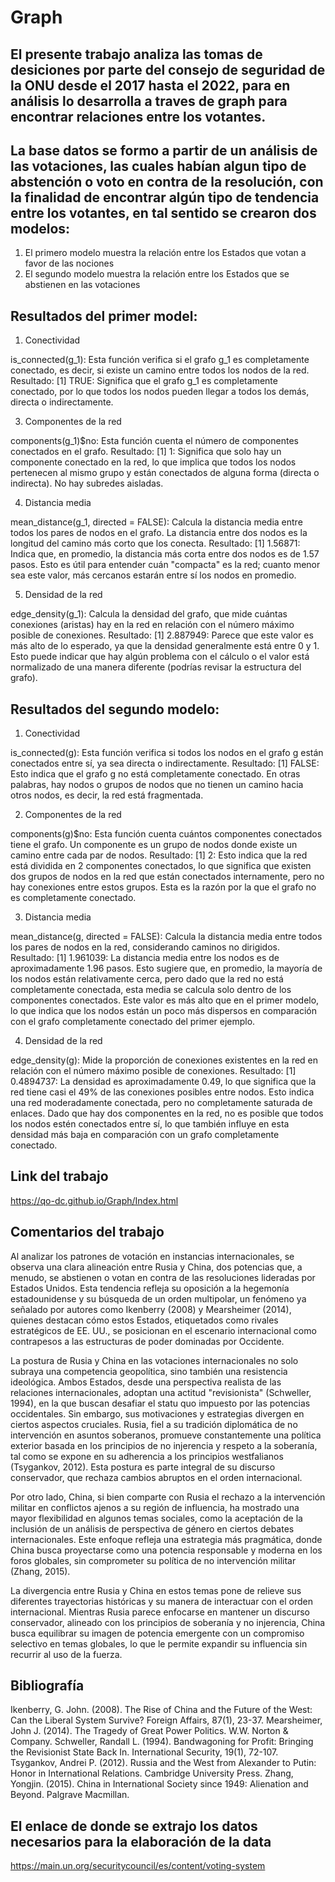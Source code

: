 # Graph

## El presente trabajo analiza las tomas de desiciones por parte del consejo de seguridad de la ONU desde el 2017 hasta el 2022, para en análisis lo desarrolla a traves de graph para encontrar relaciones entre los votantes. 

## La base datos se formo a partir de un análisis de las votaciones, las cuales habían algun tipo de abstención o voto en contra de la resolución, con la finalidad de encontrar algún tipo de tendencia entre los votantes, en tal sentido se crearon dos modelos: 

1. El primero modelo muestra la relación entre los Estados que votan a favor de las nociones
2. El segundo modelo muestra la relación entre los Estados que se abstienen en las votaciones

## Resultados del primer model:

1. Conectividad

is_connected(g_1): Esta función verifica si el grafo g_1 es completamente conectado, es decir, si existe un camino entre todos los nodos de la red.
Resultado: [1] TRUE: Significa que el grafo g_1 es completamente conectado, por lo que todos los nodos pueden llegar a todos los demás, directa o indirectamente.

3. Componentes de la red

components(g_1)$no: Esta función cuenta el número de componentes conectados en el grafo.
Resultado: [1] 1: Significa que solo hay un componente conectado en la red, lo que implica que todos los nodos pertenecen al mismo grupo y están conectados de alguna forma (directa o indirecta). No hay subredes aisladas.

4. Distancia media

mean_distance(g_1, directed = FALSE): Calcula la distancia media entre todos los pares de nodos en el grafo. La distancia entre dos nodos es la longitud del camino más corto que los conecta.
Resultado: [1] 1.56871: Indica que, en promedio, la distancia más corta entre dos nodos es de 1.57 pasos. Esto es útil para entender cuán "compacta" es la red; cuanto menor sea este valor, más cercanos estarán entre sí los nodos en promedio.

5. Densidad de la red

edge_density(g_1): Calcula la densidad del grafo, que mide cuántas conexiones (aristas) hay en la red en relación con el número máximo posible de conexiones.
Resultado: [1] 2.887949: Parece que este valor es más alto de lo esperado, ya que la densidad generalmente está entre 0 y 1. Esto puede indicar que hay algún problema con el cálculo o el valor está normalizado de una manera diferente (podrías revisar la estructura del grafo).

## Resultados del segundo modelo:

1. Conectividad

is_connected(g): Esta función verifica si todos los nodos en el grafo g están conectados entre sí, ya sea directa o indirectamente.
Resultado: [1] FALSE: Esto indica que el grafo g no está completamente conectado. En otras palabras, hay nodos o grupos de nodos que no tienen un camino hacia otros nodos, es decir, la red está fragmentada.

2. Componentes de la red

components(g)$no: Esta función cuenta cuántos componentes conectados tiene el grafo. Un componente es un grupo de nodos donde existe un camino entre cada par de nodos.
Resultado: [1] 2: Esto indica que la red está dividida en 2 componentes conectados, lo que significa que existen dos grupos de nodos en la red que están conectados internamente, pero no hay conexiones entre estos grupos. Esta es la razón por la que el grafo no es completamente conectado.

3. Distancia media

mean_distance(g, directed = FALSE): Calcula la distancia media entre todos los pares de nodos en la red, considerando caminos no dirigidos.
Resultado: [1] 1.961039: La distancia media entre los nodos es de aproximadamente 1.96 pasos. Esto sugiere que, en promedio, la mayoría de los nodos están relativamente cerca, pero dado que la red no está completamente conectada, esta media se calcula solo dentro de los componentes conectados. Este valor es más alto que en el primer modelo, lo que indica que los nodos están un poco más dispersos en comparación con el grafo completamente conectado del primer ejemplo.

4. Densidad de la red

edge_density(g): Mide la proporción de conexiones existentes en la red en relación con el número máximo posible de conexiones.
Resultado: [1] 0.4894737: La densidad es aproximadamente 0.49, lo que significa que la red tiene casi el 49% de las conexiones posibles entre nodos. Esto indica una red moderadamente conectada, pero no completamente saturada de enlaces. Dado que hay dos componentes en la red, no es posible que todos los nodos estén conectados entre sí, lo que también influye en esta densidad más baja en comparación con un grafo completamente conectado.

## Link del trabajo

https://qo-dc.github.io/Graph/Index.html

## Comentarios del trabajo 

Al analizar los patrones de votación en instancias internacionales, se observa una clara alineación entre Rusia y China, dos potencias que, a menudo, se abstienen o votan en contra de las resoluciones lideradas por Estados Unidos. Esta tendencia refleja su oposición a la hegemonía estadounidense y su búsqueda de un orden multipolar, un fenómeno ya señalado por autores como Ikenberry (2008) y Mearsheimer (2014), quienes destacan cómo estos Estados, etiquetados como rivales estratégicos de EE. UU., se posicionan en el escenario internacional como contrapesos a las estructuras de poder dominadas por Occidente.

La postura de Rusia y China en las votaciones internacionales no solo subraya una competencia geopolítica, sino también una resistencia ideológica. Ambos Estados, desde una perspectiva realista de las relaciones internacionales, adoptan una actitud "revisionista" (Schweller, 1994), en la que buscan desafiar el statu quo impuesto por las potencias occidentales. Sin embargo, sus motivaciones y estrategias divergen en ciertos aspectos cruciales. Rusia, fiel a su tradición diplomática de no intervención en asuntos soberanos, promueve constantemente una política exterior basada en los principios de no injerencia y respeto a la soberanía, tal como se expone en su adherencia a los principios westfalianos (Tsygankov, 2012). Esta postura es parte integral de su discurso conservador, que rechaza cambios abruptos en el orden internacional.

Por otro lado, China, si bien comparte con Rusia el rechazo a la intervención militar en conflictos ajenos a su región de influencia, ha mostrado una mayor flexibilidad en algunos temas sociales, como la aceptación de la inclusión de un análisis de perspectiva de género en ciertos debates internacionales. Este enfoque refleja una estrategia más pragmática, donde China busca proyectarse como una potencia responsable y moderna en los foros globales, sin comprometer su política de no intervención militar (Zhang, 2015).

La divergencia entre Rusia y China en estos temas pone de relieve sus diferentes trayectorias históricas y su manera de interactuar con el orden internacional. Mientras Rusia parece enfocarse en mantener un discurso conservador, alineado con los principios de soberanía y no injerencia, China busca equilibrar su imagen de potencia emergente con un compromiso selectivo en temas globales, lo que le permite expandir su influencia sin recurrir al uso de la fuerza.

## Bibliografía 

Ikenberry, G. John. (2008). The Rise of China and the Future of the West: Can the Liberal System Survive? Foreign Affairs, 87(1), 23-37.
Mearsheimer, John J. (2014). The Tragedy of Great Power Politics. W.W. Norton & Company.
Schweller, Randall L. (1994). Bandwagoning for Profit: Bringing the Revisionist State Back In. International Security, 19(1), 72-107.
Tsygankov, Andrei P. (2012). Russia and the West from Alexander to Putin: Honor in International Relations. Cambridge University Press.
Zhang, Yongjin. (2015). China in International Society since 1949: Alienation and Beyond. Palgrave Macmillan.

## El enlace de donde se extrajo los datos necesarios para la elaboración de la data 

https://main.un.org/securitycouncil/es/content/voting-system
